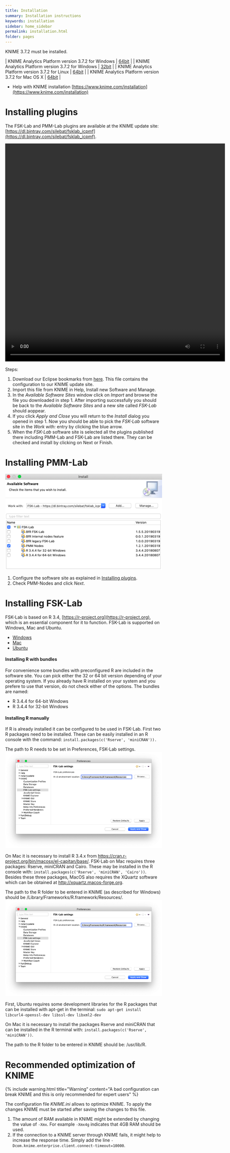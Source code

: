 ```yaml
---
title: Installation
summary: Installation instructions
keywords: installation
sidebar: home_sidebar
permalink: installation.html
folder: pages
---
```


KNIME 3.7.2 must be installed.

| KNIME Analytics Platform version 3.7.2 for Windows | [64bit](http://download.knime.org/analytics-platform/win/KNIME%203.7.2%20Installer%20%2864bit%29.exe) |
| KNIME Analytics Platform version 3.7.2 for Windows | [32bit](http://download.knime.org/analytics-platform/win/knime_3.7.2.win32.win32.x86_64.exe) |
| KNIME Analytics Platform version 3.7.2 for Linux | [64bit](http://download.knime.org/analytics-platform/linux/knime_3.7.2.linux.gtk.x86_64.tar.gz) |
| KNIME Analytics Platform version 3.7.2 for Mac OS X	| [64bit](http://download.knime.org/analytics-platform/macosx/knime_3.7.2.app.macosx.cocoa.x86_64.dmg) |

* Help with KNIME installation [https://www.knime.com/installation](https://www.knime.com/installation)

# Installing plugins
The FSK-Lab and PMM-Lab plugins are available at the KNIME update site:
[https://dl.bintray.com/silebat/fsklab_icpmf](https://dl.bintray.com/silebat/fsklab_icpmf).

<video width="706" height="700" controls="controls">
  <source src="assets/update_site.mp4" type="video/mp4">
</video>

Steps:

1. Download our Eclipse bookmarks from <a href="assets/fsk_bookmarks.xml" download>here</a>. This file contains the configuration to our KNIME update site.
2. Import this file from KNIME in Help, Install new Software and Manage.
3. In the *Available Software Sites* window click on *Import* and browse the file you downloaded in step 1. After importing successfully you should be back to the *Available Software Sites* and a new site called *FSK-Lab* should aoppear.
4. If you click *Apply and Close* you will return to the *Install* dialog you opened in step 1. Now you should be able to pick the *FSK-Lab* software site in the *Work with:* entry by clicking the blue arrow.
5. When the *FSK-Lab* software site is selected all the plugins published there including PMM-Lab and FSK-Lab are listed there. They can be checked and install by clicking on Next or Finish.

# Installing PMM-Lab
![](assets/pmmlab_installation.png)

1. Configure the software site as explained in <a href="#installing-plugins">Installing plugins</a>.
2. Check PMM-Nodes and click *Next*.

# Installing FSK-Lab
FSK-Lab is based on R 3.4, [https://r-project.org](https://r-project.org), which is an essential component for it to function. FSK-Lab is supported on Windows, Mac and Ubuntu.

<div class="col-lg-12">
  <ul id="myTab" class="nav nav-tabs nav-justified">
    <li class="active"><a href="#fsk-windows" data-toggle="tab"><i class="fa fa-tree"></i>Windows</a></li>
    <li class=""><a href="#fsk-mac" data-toggle="tab"><i class="fa fa-car"></i>Mac</a></li>
    <li class=""><a href="#fsk-ubuntu" data-toggle="tab"><i class="fa fa-support"></i>Ubuntu</a></li>
  </ul>

  <div id="myTabContent" class="tab-content">
    <div class="tab-pane fade active in" id="fsk-windows">
      <h4>Installing R with bundles</h4>
      <p>For convenience some bundles with preconfigured R are included in the software site. You can pick either the 32 or 64 bit version depending of your operating system. If you already have R installed on your system and you prefere to use that version, do not check either of the options. The bundles are named:
        <ul>
          <li>R 3.4.4 for 64-bit Windows</li>
          <li>R 3.4.4 for 32-bit Windows</li>
        </ul>
      </p>
      <h4>Installing R manually</h4>
      <p>If R is already installed it can be configured to be used in FSK-Lab. First two R packages need to be installed. These can be easily installed in an R console with the command: <code>install.packages(c('Rserve', 'miniCRAN')).</code>
      </p>
      <p>The path to R needs to be set in Preferences, FSK-Lab settings.
      <img src="assets/fsk_preferences.png" alt="FSK settings">
      </p>
    </div>
    <div class="tab-pane fade" id="fsk-mac">
      <p>On Mac it is necessary to install R 3.4.x from <a href="https://cran.r-project.org/bin/macosx/el-capitan/base/">https://cran.r-project.org/bin/macosx/el-capitan/base/</a>. FSK-Lab on Mac requires three packages: Rserve, miniCRAN and Cairo. These may be installed in the R console with: <code>install.packages(c('Rserve', 'miniCRAN', 'Cairo'))</code>. Besides these three packages, MacOS also requires the XQuartz software which can be obtained at <a href="http://xquartz.macos-forge.org">http://xquartz.macos-forge.org</a>.
      </p>
      <p>
        The path to the R folder to be entered in KNIME (as described for Windows) should be /Library/Frameworks/R.framework/Resources/.
        <img src="assets/fsk_preferences.png" alt="FSK settings">
      </p>
    </div>
    <div class="tab-pane fade" id="fsk-ubuntu">
      <p>
        First, Ubuntu requires some development libraries for the R packages that can be installed with apt-get in the terminal:
        <code>sudo apt-get install libcurl4-openssl-dev libssl-dev libxml2-dev</code>
      </p>
      <p>
        On Mac it is necessary to install the packages Rserve and miniCRAN that can be installed in the R terminal with:
        <code>install.packages(c('Rserve', 'miniCRAN'))</code>.
      </p>
      <p>
        The path to the R folder to be entered in KNIME should be: /usr/lib/R.
      </p>
    </div>
  </div>
</div>

# Recommended optimization of KNIME
{% include warning.html title="Warning" content="A bad configuration can break KNIME and this is only recommended for expert users" %}

The configuration file *KNIME.ini* allows to optimize KNIME. To apply the changes KNIME must be started after saving the changes to this file.

1. The amount of RAM available in KNIME might be extended by changing the value of `-Xmx`. For example `-Xmx4g` indicates that 4GB RAM should be used.
2. If the connection to a KNIME server through KNIME fails, it might help to increase the response time. Simply add the line `-Dcom.knime.enterprise.client.connect-timeout=10000`.
